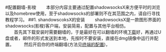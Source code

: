 #配置翻墙-影梭
　　本部分内容主要通过配置shadowsocksX来方便平时的浏览以及homebrew使用，至于shadowsocks的部署则不在其范围之内，请自行寻找教程学习。
##1. shandowscoksX的安装
　　shadowsocksX是一款图形界面的shadowsocks(影梭)客户端，安装简易，配置与其他平台相仿。  
　　首先其下载安装时需要翻墙的，于是最好在可以翻墙的环境[下载](https://sourceforge.net/projects/shadowsocksgui/files/latest/download?source=files)好，再通过U盘或者，邮件的形式发送到本地，先按时不要安装，直接在dmg镜像中运行并配置。
　　然后开启你的终端翻墙(方法见[终端的配置](terminal.md#2-配置终端proxy))，